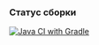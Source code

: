 ### Статус сборки
[![Java CI with Gradle](https://github.com/vOrzee/aqa.hw_6/actions/workflows/action.yml/badge.svg?branch=main&event=push)](https://github.com/vOrzee/aqa.hw_6/actions/workflows/action.yml)